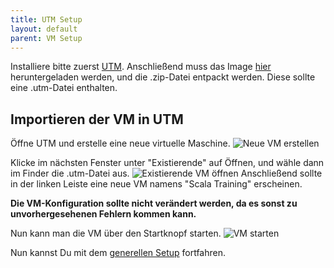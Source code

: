 ```yaml
---
title: UTM Setup
layout: default
parent: VM Setup
---
```


Installiere bitte zuerst [UTM](https://mac.getutm.app/).
Anschließend muss das Image [hier](https://1drv.ms/u/c/c893962bc99f99b7/EcX8wNIaZYJBk-y9xNvEjUEB-NLAmOwyGw4CbpwYvO1lxg?e=OPWDG9) heruntergeladen werden, und die .zip-Datei entpackt werden. Diese sollte eine .utm-Datei enthalten.

## Importieren der VM in UTM
Öffne UTM und erstelle eine neue virtuelle Maschine.
![Neue VM erstellen]({{site.baseurl}}/assets/utm-create-new-vm.png)

Klicke im nächsten Fenster unter "Existierende" auf Öffnen, und wähle dann im Finder die .utm-Datei aus.
![Existierende VM öffnen]({{site.baseurl}}/assets/utm-open-existing-vm.png)
Anschließend sollte in der linken Leiste eine neue VM namens "Scala Training" erscheinen.

**Die VM-Konfiguration sollte nicht verändert werden, da es sonst zu unvorhergesehenen Fehlern kommen kann.**

Nun kann man die VM über den Startknopf starten.
![VM starten]({{site.baseurl}}/assets/utm-start-vm.png)

Nun kannst Du mit dem [generellen Setup]({{site.baseurl}}/docs/setup.md) fortfahren.
